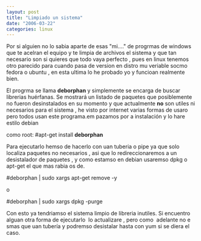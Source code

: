 ```yaml
---
layout: post
title: "Limpiado un sistema"
date: "2006-03-22"
categories: linux
---
```


Por si alguien no lo sabia aparte de esas "mi...." de progrmas de windows que te acelran el equipo y te limpia de archivos el sistema y que tan necesario son si quieres que todo vaya perfecto , pues en linux tenemos otro parecido para cuando pasa de version en distro mu veriable socmo fedora o ubuntu , en esta ultima lo he probado yo y funcioan realmente bien.

El progrma se llama **deborphan** y simplemente se encarga de buscar librerias huérfanas. Se mostrará un listado de paquetes que posiblemente no fueron desinstalados en su momento y que actualmente **no** son utiles ni necesarios para el sistema , he visto por internet varias formas de usaro pero todos usan este programa.em pazamos por a instalación y lo hare estilo debian

como root: #apt-get install **deborphan**

Para ejecutarlo hemso de hacerlo con uan tuberia o pipe ya que solo localiza paquetes no necesarios , asi que lo redireccionaremos a un desistalador de paquetes , y como estamso en debian usaremso dpkg o apt-get el que mas rabia os de.

#deborphan | sudo xargs apt-get remove -y

o

#deborphan | sudo xargs dpkg -purge

Con esto ya tendriamso el sistema limpio de libreria inutiles. Si encuentro alguan otra forma de ejecutarlo  lo actualizare , pero como  adelante no e smas que uan tubería y podremso desistalar hasta con yum si se diera el caso.
